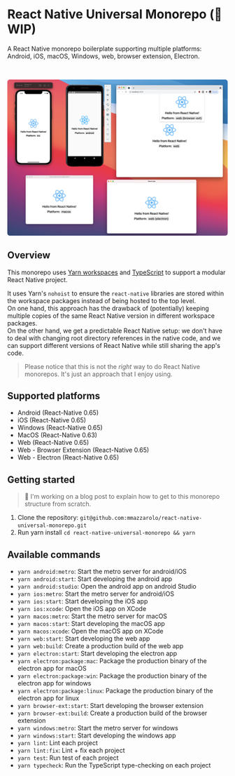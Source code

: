# React Native Universal Monorepo (🚧 WIP)

A React Native monorepo boilerplate supporting multiple platforms: Android, iOS, macOS, Windows, web, browser extension, Electron.

&nbsp;

<p align="center" margin-bottom="0">
  <img width="820" height="auto" src="./.github/images/all-screenshot.png">
</p>

## Overview

This monorepo uses [Yarn workspaces](https://classic.yarnpkg.com/en/docs/workspaces/) and [TypeScript](https://www.typescriptlang.org/) to support a modular React Native project.

It uses Yarn's `nohoist` to ensure the `react-native` libraries are stored within the workspace packages instead of being hosted to the top level.  
On one hand, this approach has the drawback of (potentially) keeping multiple copies of the same React Native version in different workspace packages.  
On the other hand, we get a predictable React Native setup: we don't have to deal with changing root directory references in the native code, and we can support different versions of React Native while still sharing the app's code.

> Please notice that this is not the _right_ way to do React Native monorepos. It's just an approach that I enjoy using.

## Supported platforms

- Android (React-Native 0.65)
- iOS (React-Native 0.65)
- Windows (React-Native 0.65)
- MacOS (React-Native 0.63)
- Web (React-Native 0.65)
- Web - Browser Extension (React-Native 0.65)
- Web - Electron (React-Native 0.65)

## Getting started

> 🚧 I'm working on a blog post to explain how to get to this monorepo structure from scratch.

1. Clone the repository: `git@github.com:mmazzarolo/react-native-universal-monorepo.git`
2. Run yarn install `cd react-native-universal-monorepo && yarn`

## Available commands

- `yarn android:metro`: Start the metro server for android/iOS
- `yarn android:start`: Start developing the android app
- `yarn android:studio`: Open the android app on android Studio
- `yarn ios:metro`: Start the metro server for android/iOS
- `yarn ios:start`: Start developing the iOS app
- `yarn ios:xcode`: Open the iOS app on XCode
- `yarn macos:metro`: Start the metro server for macOS
- `yarn macos:start`: Start developing the macOS app
- `yarn macos:xcode`: Open the macOS app on XCode
- `yarn web:start`: Start developing the web app
- `yarn web:build`: Create a production build of the web app
- `yarn electron:start`: Start developing the electron app
- `yarn electron:package:mac`: Package the production binary of the electron app for macOS
- `yarn electron:package:win`: Package the production binary of the electron app for windows
- `yarn electron:package:linux`: Package the production binary of the electron app for linux
- `yarn browser-ext:start`: Start developing the browser extension
- `yarn browser-ext:build`: Create a production build of the browser extension
- `yarn windows:metro`: Start the metro server for windows
- `yarn windows:start`: Start developing the windows app
- `yarn lint`: Lint each project
- `yarn lint:fix`: Lint + fix each project
- `yarn test`: Run test of each project
- `yarn typecheck`: Run the TypeScript type-checking on each project
